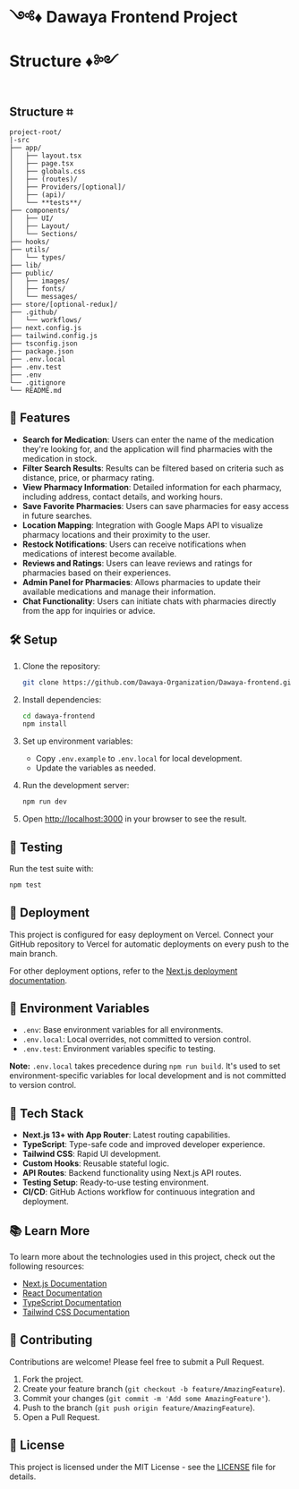 # ༺♦ Dawaya Frontend Project Structure ♦༻

## Structure ⌗

```
project-root/
|-src
├── app/
│   ├── layout.tsx
│   ├── page.tsx
│   ├── globals.css
│   ├── (routes)/
│   ├── Providers/[optional]/
│   ├── (api)/
│   └── **tests**/
├── components/
│   ├── UI/
│   ├── Layout/
│   └── Sections/
├── hooks/
├── utils/
│   └── types/
├── lib/
├── public/
│   ├── images/
│   ├── fonts/
│   └── messages/
├── store/[optional-redux]/
├── .github/
│   └── workflows/
├── next.config.js
├── tailwind.config.js
├── tsconfig.json
├── package.json
├── .env.local
├── .env.test
├── .env
└── .gitignore
└── README.md
```

## 🚀 Features

- **Search for Medication**: Users can enter the name of the medication they're looking for, and the application will find pharmacies with the medication in stock.
- **Filter Search Results**: Results can be filtered based on criteria such as distance, price, or pharmacy rating.
- **View Pharmacy Information**: Detailed information for each pharmacy, including address, contact details, and working hours.
- **Save Favorite Pharmacies**: Users can save pharmacies for easy access in future searches.
- **Location Mapping**: Integration with Google Maps API to visualize pharmacy locations and their proximity to the user.
- **Restock Notifications**: Users can receive notifications when medications of interest become available.
- **Reviews and Ratings**: Users can leave reviews and ratings for pharmacies based on their experiences.
- **Admin Panel for Pharmacies**: Allows pharmacies to update their available medications and manage their information.
- **Chat Functionality**: Users can initiate chats with pharmacies directly from the app for inquiries or advice.

## 🛠️ Setup

1. Clone the repository:

   ```bash
   git clone https://github.com/Dawaya-Organization/Dawaya-frontend.git
   ```

2. Install dependencies:

   ```bash
   cd dawaya-frontend
   npm install
   ```

3. Set up environment variables:

   - Copy `.env.example` to `.env.local` for local development.
   - Update the variables as needed.

4. Run the development server:

   ```bash
   npm run dev
   ```

5. Open [http://localhost:3000](http://localhost:3000) in your browser to see the result.

## 🧪 Testing

Run the test suite with:

```bash
npm test
```

## 🚢 Deployment

This project is configured for easy deployment on Vercel. Connect your GitHub repository to Vercel for automatic deployments on every push to the main branch.

For other deployment options, refer to the [Next.js deployment documentation](https://nextjs.org/docs/deployment).

## 🔑 Environment Variables

- `.env`: Base environment variables for all environments.
- `.env.local`: Local overrides, not committed to version control.
- `.env.test`: Environment variables specific to testing.

**Note:** `.env.local` takes precedence during `npm run build`. It's used to set environment-specific variables for local development and is not committed to version control.

## 🧩 Tech Stack

- **Next.js 13+ with App Router**: Latest routing capabilities.
- **TypeScript**: Type-safe code and improved developer experience.
- **Tailwind CSS**: Rapid UI development.
- **Custom Hooks**: Reusable stateful logic.
- **API Routes**: Backend functionality using Next.js API routes.
- **Testing Setup**: Ready-to-use testing environment.
- **CI/CD**: GitHub Actions workflow for continuous integration and deployment.

## 📚 Learn More

To learn more about the technologies used in this project, check out the following resources:

- [Next.js Documentation](https://nextjs.org/docs)
- [React Documentation](https://reactjs.org/docs)
- [TypeScript Documentation](https://www.typescriptlang.org/docs/)
- [Tailwind CSS Documentation](https://tailwindcss.com/docs)

## 🤝 Contributing

Contributions are welcome! Please feel free to submit a Pull Request.

1. Fork the project.
2. Create your feature branch (`git checkout -b feature/AmazingFeature`).
3. Commit your changes (`git commit -m 'Add some AmazingFeature'`).
4. Push to the branch (`git push origin feature/AmazingFeature`).
5. Open a Pull Request.

## 📄 License

This project is licensed under the MIT License - see the [LICENSE](https://github.com/Dawaya-Organization/Dawaya-Technical-Docs/blob/main/LICENSE) file for details.
